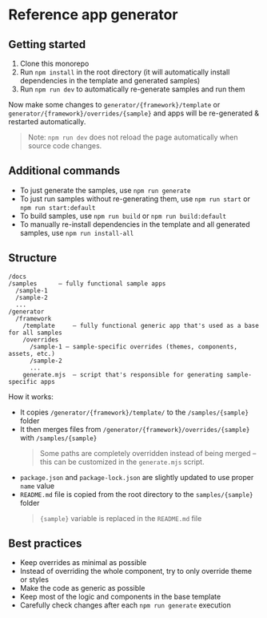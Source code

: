 # Reference app generator

## Getting started

1. Clone this monorepo
2. Run `npm install` in the root directory (it will automatically install dependencies in the template and generated samples)
3. Run `npm run dev` to automatically re-generate samples and run them

Now make some changes to `generator/{framework}/template` or `generator/{framework}/overrides/{sample}` and apps will be re-generated & restarted automatically.

> Note: `npm run dev` does not reload the page automatically when source code changes.

## Additional commands

- To just generate the samples, use `npm run generate`
- To just run samples without re-generating them, use `npm run start` or `npm run start:default`
- To build samples, use `npm run build` or `npm run build:default`
- To manually re-install dependencies in the template and all generated samples, use `npm run install-all`

## Structure

```
/docs
/samples      – fully functional sample apps
  /sample-1
  /sample-2
  ...
/generator
  /framework
    /template     – fully functional generic app that's used as a base for all samples
    /overrides
      /sample-1 – sample-specific overrides (themes, components, assets, etc.)
      /sample-2
      ...
    generate.mjs  – script that's responsible for generating sample-specific apps
```

How it works:

- It copies `/generator/{framework}/template/` to the `/samples/{sample}` folder
- It then merges files from `/generator/{framework}/overrides/{sample}` with `/samples/{sample}`
  > Some paths are completely overridden instead of being merged – this can be customized in the `generate.mjs` script.
- `package.json` and `package-lock.json` are slightly updated to use proper `name` value
- `README.md` file is copied from the root directory to the `samples/{sample}` folder
  > `{sample}` variable is replaced in the `README.md` file

## Best practices

- Keep overrides as minimal as possible
- Instead of overriding the whole component, try to only override theme or styles
- Make the code as generic as possible
- Keep most of the logic and components in the base template
- Carefully check changes after each `npm run generate` execution
